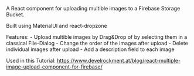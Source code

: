 A React component for uploading multible images to a Firebase Storage Bucket.

Built using MaterialUI and react-dropzone

Features: - Upload multible images by Drag&Drop of by selecting them in a classical File-Dialog - Change the order of the images after upload - Delete individual images after upload - Add a description field to each image

Used in this Tutorial:
https://www.develrockment.at/blog/react-multiple-image-upload-component-for-firebase/
